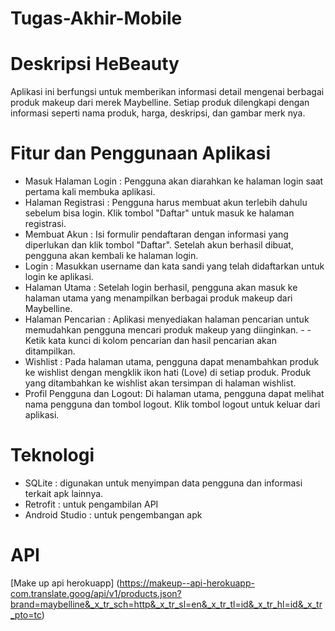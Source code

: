 # Tugas-Akhir-Mobile

# Deskripsi HeBeauty
Aplikasi ini berfungsi untuk memberikan informasi detail mengenai berbagai produk makeup dari merek Maybelline. Setiap produk dilengkapi dengan informasi seperti nama produk, harga, deskripsi, dan gambar merk nya.


# Fitur dan Penggunaan Aplikasi
- Masuk Halaman Login  : Pengguna akan diarahkan ke halaman login saat pertama kali membuka aplikasi.
- Halaman Registrasi   : Pengguna harus membuat akun terlebih dahulu sebelum bisa login. Klik tombol "Daftar" untuk masuk ke                                halaman registrasi.
- Membuat Akun         : Isi formulir pendaftaran dengan informasi yang diperlukan dan klik tombol "Daftar". Setelah akun berhasil                          dibuat, pengguna akan kembali ke halaman login.
- Login                : Masukkan username dan kata sandi yang telah didaftarkan untuk login ke aplikasi.
- Halaman Utama        : Setelah login berhasil, pengguna akan masuk ke halaman utama yang menampilkan berbagai produk makeup dari                          Maybelline.
- Halaman Pencarian    : Aplikasi menyediakan halaman pencarian untuk memudahkan pengguna mencari produk makeup yang diinginkan. - - Ketik kata kunci di kolom pencarian dan hasil pencarian akan ditampilkan.
- Wishlist             : Pada halaman utama, pengguna dapat menambahkan produk ke wishlist dengan mengklik ikon hati (Love) di                              setiap produk. Produk yang ditambahkan ke wishlist akan tersimpan di halaman wishlist.
- Profil Pengguna dan Logout: Di halaman utama, pengguna dapat melihat nama pengguna dan tombol logout. Klik tombol logout untuk                             keluar dari aplikasi.

# Teknologi
- SQLite  : digunakan untuk menyimpan data pengguna dan informasi terkait apk lainnya.
- Retrofit  : untuk pengambilan API
- Android Studio   : untuk pengembangan apk

# API
[Make up api herokuapp] (https://makeup--api-herokuapp-com.translate.goog/api/v1/products.json?brand=maybelline&_x_tr_sch=http&_x_tr_sl=en&_x_tr_tl=id&_x_tr_hl=id&_x_tr_pto=tc)

